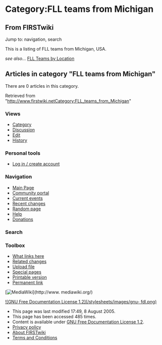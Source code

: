 # Category:FLL teams from Michigan

## From FIRSTwiki

Jump to: navigation, search

This is a listing of FLL teams from Michigan, USA.

_see also..._ [FLL Teams by Location](FLL_Teams_by_Location "FLL
Teams by Location")

## Articles in category "FLL teams from Michigan"

There are 0 articles in this category.

Retrieved from "<http://www.firstwiki.netCategory:FLL_teams_from_Michigan>"

### Views

- [Category](Category:FLL_teams_from_Michigan)
- [Discussion](/index.php?title=Category_talk:FLL_teams_from_Michigan&action=edit)
- [Edit](/index.php?title=Category:FLL_teams_from_Michigan&action=edit)
- [History](/index.php?title=Category:FLL_teams_from_Michigan&action=history)

### Personal tools

- [Log in / create account](/index.php?title=Special:Userlogin&returnto=Category:FLL_teams_from_Michigan)

[](Main_Page "Main Page")

### Navigation

- [Main Page](Main_Page)
- [Community portal](FIRSTwiki:Community_portal)
- [Current events](Current_events)
- [Recent changes](Special:Recentchanges)
- [Random page](Special:Random)
- [Help](Help:Contents)
- [Donations](FIRSTwiki:Site_support)

### Search

### Toolbox

- [What links here](Special:Whatlinkshere/Category:FLL_teams_from_Michigan)
- [Related changes](Special:Recentchangeslinked/Category:FLL_teams_from_Michigan)
- [Upload file](Special:Upload)
- [Special pages](Special:Specialpages)
- [Printable version](/index.php?title=Category:FLL_teams_from_Michigan&printable=yes)
- [Permanent link](/index.php?title=Category:FLL_teams_from_Michigan&oldid=40612)

[![MediaWiki](/skins/common/images/poweredby_mediawiki_88x31.png)](http://www.
mediawiki.org/)

[![GNU Free Documentation License 1.2](/stylesheets/images/gnu-
fdl.png)](http://www.gnu.org/copyleft/fdl.html)

- This page was last modified 17:49, 8 August 2005.
- This page has been accessed 485 times.
- Content is available under [GNU Free Documentation License 1.2](http://www.gnu.org/copyleft/fdl.html "http://www.gnu.org/copyleft/fdl.html").
- [Privacy policy](FIRSTwiki:Privacy_policy "FIRSTwiki:Privacy policy")
- [About FIRSTwiki](FIRSTwiki:About "FIRSTwiki:About")
- [Terms and Conditions](FIRSTwiki:Terms_and_conditions "FIRSTwiki:Terms and conditions")
